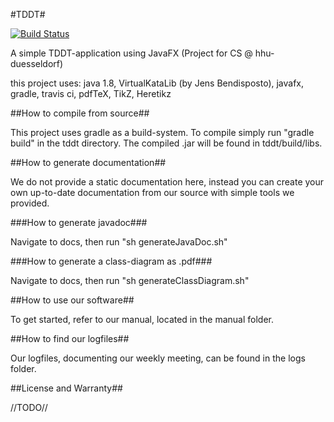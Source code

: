 #TDDT#

[![Build Status](https://travis-ci.org/ProPra16/programmierpraktikum-abschlussprojekt-xxxmathxxx.png)](https://travis-ci.org/ProPra16/programmierpraktikum-abschlussprojekt-xxxmathxxx)

A simple TDDT-application using JavaFX (Project for CS @ hhu-duesseldorf)

this project uses: java 1.8, VirtualKataLib (by Jens Bendisposto), javafx, gradle, travis ci, pdfTeX, TikZ, Heretikz

##How to compile from source##

This project uses gradle as a build-system. To compile simply run "gradle build" in the tddt directory.
The compiled .jar will be found in tddt/build/libs.

##How to generate documentation##

We do not provide a static documentation here, instead you can create your own up-to-date documentation from our source with simple tools we provided.

###How to generate javadoc###

Navigate to docs, then run "sh generateJavaDoc.sh"

###How to generate a class-diagram as .pdf###

Navigate to docs, then run "sh generateClassDiagram.sh"

##How to use our software##

To get started, refer to our manual, located in the manual folder.

##How to find our logfiles##

Our logfiles, documenting our weekly meeting, can be found in the logs folder.

##License and Warranty##

//TODO//




